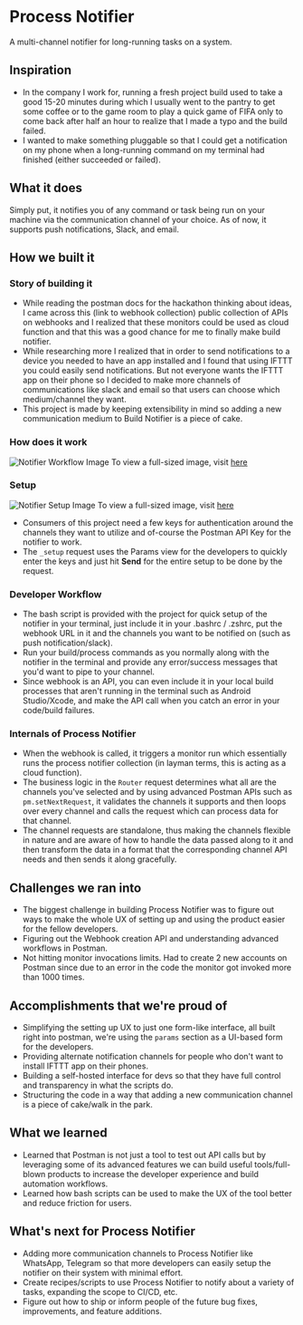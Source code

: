 # Process Notifier

A multi-channel notifier for long-running tasks on a system.

## Inspiration

-   In the company I work for, running a fresh project build used to take a good 15-20 minutes during which I usually went to the pantry to get some coffee or to the game room to play a quick game of FIFA only to come back after half an hour to realize that I made a typo and the build failed.
-   I wanted to make something pluggable so that I could get a notification on my phone when a long-running command on my terminal had finished (either succeeded or failed).

## What it does

Simply put, it notifies you of any command or task being run on your machine via the communication channel of your choice. As of now, it supports push notifications, Slack, and email.

## How we built it

### Story of building it

-   While reading the postman docs for the hackathon thinking about ideas, I came across this (link to webhook collection) public collection of APIs on webhooks and I realized that these monitors could be used as cloud function and that this was a good chance for me to finally make build notifier.
-   While researching more I realized that in order to send notifications to a device you needed to have an app installed and I found that using IFTTT you could easily send notifications. But not everyone wants the IFTTT app on their phone so I decided to make more channels of communications like slack and email so that users can choose which medium/channel they want.
-   This project is made by keeping extensibility in mind so adding a new communication medium to Build Notifier is a piece of cake.

### How does it work

![Notifier Workflow Image](https://i.imgur.com/DHWx8N3.png)
To view a full-sized image, visit <a href="https://i.imgur.com/DHWx8N3.png">here</a>

### Setup

![Notifier Setup Image](https://i.imgur.com/lo2vlmZ.png)
To view a full-sized image, visit <a href="https://i.imgur.com/lo2vlmZ.png">here</a>

-   Consumers of this project need a few keys for authentication around the channels they want to utilize and of-course the Postman API Key for the notifier to work.
-   The `_setup` request uses the Params view for the developers to quickly enter the keys and just hit **Send** for the entire setup to be done by the request.

### Developer Workflow

-   The bash script is provided with the project for quick setup of the notifier in your terminal, just include it in your .bashrc / .zshrc, put the webhook URL in it and the channels you want to be notified on (such as push notification/slack).
-   Run your build/process commands as you normally along with the notifier in the terminal and provide any error/success messages that you'd want to pipe to your channel.
-   Since webhook is an API, you can even include it in your local build processes that aren't running in the terminal such as Android Studio/Xcode, and make the API call when you catch an error in your code/build failures.

### Internals of Process Notifier

-   When the webhook is called, it triggers a monitor run which essentially runs the process notifier collection (in layman terms, this is acting as a cloud function).
-   The business logic in the `Router` request determines what all are the channels you've selected and by using advanced Postman APIs such as `pm.setNextRequest`, it validates the channels it supports and then loops over every channel and calls the request which can process data for that channel.
-   The channel requests are standalone, thus making the channels flexible in nature and are aware of how to handle the data passed along to it and then transform the data in a format that the corresponding channel API needs and then sends it along gracefully.

## Challenges we ran into

-   The biggest challenge in building Process Notifier was to figure out ways to make the whole UX of setting up and using the product easier for the fellow developers.
-   Figuring out the Webhook creation API and understanding advanced workflows in Postman.
-   Not hitting monitor invocations limits. Had to create 2 new accounts on Postman since due to an error in the code the monitor got invoked more than 1000 times.

## Accomplishments that we're proud of

-   Simplifying the setting up UX to just one form-like interface, all built right into postman, we're using the `params` section as a UI-based form for the developers.
-   Providing alternate notification channels for people who don't want to install IFTTT app on their phones.
-   Building a self-hosted interface for devs so that they have full control and transparency in what the scripts do.
-   Structuring the code in a way that adding a new communication channel is a piece of cake/walk in the park.

## What we learned

-   Learned that Postman is not just a tool to test out API calls but by leveraging some of its advanced features we can build useful tools/full-blown products to increase the developer experience and build automation workflows.
-   Learned how bash scripts can be used to make the UX of the tool better and reduce friction for users.

## What's next for Process Notifier

-   Adding more communication channels to Process Notifier like WhatsApp, Telegram so that more developers can easily setup the notifier on their system with minimal effort.
-   Create recipes/scripts to use Process Notifier to notify about a variety of tasks, expanding the scope to CI/CD, etc.
-   Figure out how to ship or inform people of the future bug fixes, improvements, and feature additions.
